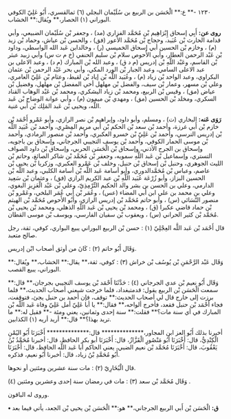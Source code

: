 ١٢٣٠ -** ع:** الْحَسَن بن الربيع بن سُلَيْمان البجلي (٦) ثمالقسري، أَبُو عَلِيّ الكوفي البوراني (١) الحصار،** ويُقال:** الخشاب.

**روى عن:** أَبِي إسحاق إِبْرَاهِيم بْن مُحَمَّد الفزاري (مد) ، وجعفر بْن سُلَيْمان الضبيعي، وأبي قدامة الحارث بْن عُبَيد، وحجاج بْن مُحَمَّد الأَعور (فق) ، والحسن بْن عياش، وحماد بْن زيد (م) ، وخازم بْن الحسين أبي إسحاق الخميسي (ر) ، وخالدابن عَبد الله الواسطي، وداود بْن عَبْد الرحمن العطار، وأبي الأَحوص سلام بْن سليم الحنفي (خ م ت س) وأبي زبيد عبثر بْن القاسم، وعَبْد اللَّهِ بْن إدريس (م د ق) ، وعبد الله بْن المبارك (م د) ، وعبد الاعلى بن عبد الاعلى السامي، وعبد الجبار بْن الورد المكي، وأبي بحر عَبْد الرحمن بْن عثمان البكراوي، وعبد الواحد بْن زياد (م) ، وعُبَيد اللَّه بْن إياد بْن لقيط، وعثام بْن عَلِيّ العامري، وعلي بْن مسهر، وعمار بْن سيف، والفضل بْن مهلهل أخي المفضل بْن مهلهل، وفضيل بْن عياض (مق) ، وقيس بْن الربيع، ومحمد بْن زياد اليشكري، ومحمد بْن عَبْد الوهاب القناد السكري، ومخلد بْن الحسين (مق) ، ومهدي بْن ميمون (م) ، وأبي عوانة الوضاح بْن عَبد اللَّه، ويحيى بْن عَبد المَلِك بْن أَبي غنية.

**رَوَى عَنه:** البخاري (ت) ، ومسلم، وأبو داود، وإبراهيم بْن نصر الرازي، وأبو عَمْرو أَحْمَد بْن خازم بْن أَبي غرزة، وأحمد بْن سعد بْن الحكم بْن أَبي مريم المِصْرِي، وأحمد بْن عُبَيد اللَّه بْن إدريس النرسي، وأحمد بْن عَلِيّ بْن خسرو العكبري، وأحمد بْن منصور الرمادي، وأحمد بْن موسى الحمار الكوفي، وأحمد بْن يوسف التجيبي الجرجاني، وإسحاق بن باجويه، وإسحاق بن الجرح الأذني، وإسحاق بْن الْحَسَن الحربي، وإسحاق بْن داود الصواف التستري، وإسماعيل بْن عَبد اللَّهِ سمويه، وجعفر بْن مُحَمَّد بْن شاكر الصائغ، وحاتم بْن الليث الجوهري، وحنبل بْن إسحاق بْن حنبل، وخلف بْن عَمْرو العكبري، وزكريا بْن يحيى بْن عاصم، وعباس بْن مُحَمَّدالدوري، وأبو أسامة عَبد اللَّه بْن أسامة الكلبي، وعبد اللَّه بْن الحسين البزاز، وأبو زُرْعَة عُبَيد اللَّهِ بْن عبد الكريم الرازي (فق) ، وعثمان بْن سَعِيد الدارمي، وعلي بن الحسن بن بشر والد الحكيم التِّرْمِذِيّ، وعلي بْن عَبْد الْعَزِيزِ البغوي، وعلي بن محمد بن علي ابن أَبي المضاء (عس) ، وعُمَر بْن أَبي عُمَر البلخي، وعَمْرو بْن منصور النَّسَائي (س) ، وأبو حاتم مُحَمَّد بْن إدريس الرازي، وأَبُو الأَحوص مُحَمَّد بْن الهيثم بْن حماد قاضي عكبرا (ق) ، ومحمد بْن يحيى بْن عَبد اللَّهِ الذهلي، ومحمد بْن يحيى بْن مُحَمَّد بْن كثير الحراني (س) ، ويعقوب بْن سفيان الفارسي، ويوسف بْن موسى القطان.

قال أَحْمَد بْن عَبد اللَّه العِجْلِيّ (١) : حسن بْن الربيع البوراني يبيع البواري، كوفي، ثقة، رجل صالح متعبد.

وَقَال أَبُو حاتم (٢) : كَانَ من أوثق أصحاب ابْن إدريس.

وَقَال عَبْد الرَّحْمَنِ بْن يُوسُف بْن خراش (٣) : كوفي، ثقة،** يقال:** الخشاب،** ويُقال:** البوراني، يبيع القصب.

وَقَال أَبُو نعيم بْن عدي الجرجاني (٤) : حَدَّثَنَا أَحْمَد بْن يوسف التجيبي بجرجان،** قال:** سمعت الْحَسَن بْن الربيع يقول: قدمتبغداد، فلما خرجت شيعني أصحاب الحديث،** فلما برزت إلى خارج قال لي أصحاب الحديث:** توقف، فإن أحمد بن حنبل يجئ، فتوقفت، فجاء أَحْمَد بْن حنبل فقعد، فأخرج ألواحه،** فقال:** يا أبا عَلِيّ أمل عَلِيّ وفاة عَبد اللَّه بْن المبارك في أي سنة مات؟** فقلت:** سنة إحدى وثمانين، يعني ومئة -** فقيل له:** ما تريد بهذا؟** قال:** أريد أريه (١) الكذابين.

أخبرنا بذلك أَبُو العز ابن المجاور،************** قال:************** أَخْبَرَنَا أَبُو اليُمْنِ الْكِنْدِيُّ، قال: أَخْبَرَنَا أَبُو مَنْصُورٍ الْقَزَّازُ، قال: أَخْبَرَنَا أبو بكر الحافظ، قال: أخبرنا مُحَمَّدُ بْنُ يَعْقُوبَ، قال: أَخْبَرَنَا مُحَمَّد بْن نعيم الضبي، يعني الحاكم أبا عَبد اللَّه الحافظ، قال: أَخْبَرَنَا أَبُو مُحَمَّدِ بْنُ زياد، قال: أخبرنا أَبُو نعيم، فذكره.

قال الْبُخَارِيّ (٢) : مات سنة عشرين ومئتين أو نحوها.

وَقَال مُحَمَّد بْن سعد (٣) : مات في رمضان سنة إحدى وعشرين ومئتين (٤) .

وروى له الباقون.

**• ق:** الْحَسَن بْن أَبي الربيع الجرجاني،** هو:** الْحَسَن بْن يحيى بْن الجعد، يأتي فيما بعد